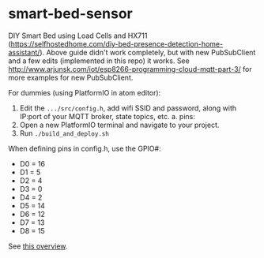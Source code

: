 # smart-bed-sensor
DIY Smart Bed using Load Cells and HX711 (https://selfhostedhome.com/diy-bed-presence-detection-home-assistant/). 
Above guide didn't work completely, but with new PubSubClient and a few edits (implemented in this repo) it works.
See http://www.arjunsk.com/iot/esp8266-programming-cloud-mqtt-part-3/ for more examples for new PubSubClient.

For dummies (using PlatformIO in atom editor):

1. Edit the `.../src/config.h`, add wifi SSID and password, along with IP:port of your MQTT broker, state topics, etc.
  a. pins:
2. Open a new PlatformIO terminal and navigate to your project.
3. Run `./build_and_deploy.sh`

When defining pins in config.h, use the GPIO#:
- D0 = 16
- D1 =  5
- D2 =  4
- D3 =  0
- D4 =  2
- D5 = 14
- D6 = 12
- D7 = 13
- D8 = 15

See [this overview](https://www.instructables.com/id/NodeMCU-ESP8266-Details-and-Pinout/).
